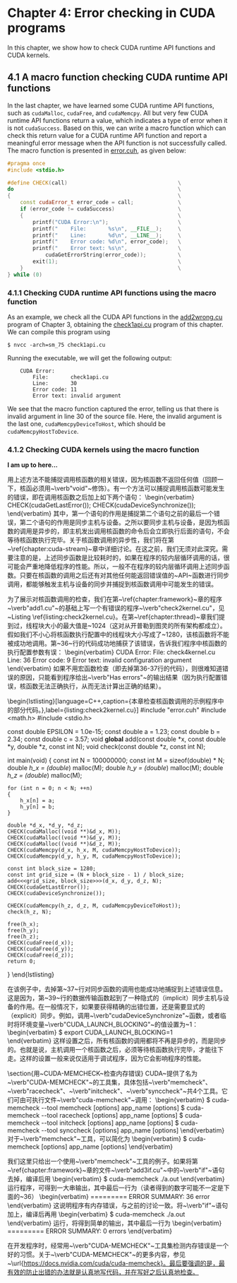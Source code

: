 # Chapter 4: Error checking in CUDA programs

In this chapter, we show how to check CUDA runtime API functions and CUDA kernels.



## 4.1 A macro function checking CUDA runtime API functions

In the last chapter, we have learned some CUDA runtime API functions, such as `cudaMalloc`, `cudaFree`, and `cudaMemcpy`. All but very few CUDA runtime API functions return a value, which indicates a type of error when it is not `cudaSuccess`. Based on this, we can write a macro function which can check this return value for a CUDA runtime API function and report a meaningful error message when the API function is not successfully called. The macro function is presented in [error.cuh](https://github.com/brucefan1983/CUDA-Programming/blob/master/src/04-error-check/error.cuh), as given below:

```c++
#pragma once
#include <stdio.h>

#define CHECK(call)                                   \
do                                                    \
{                                                     \
    const cudaError_t error_code = call;              \
    if (error_code != cudaSuccess)                    \
    {                                                 \
        printf("CUDA Error:\n");                      \
        printf("    File:       %s\n", __FILE__);     \
        printf("    Line:       %d\n", __LINE__);     \
        printf("    Error code: %d\n", error_code);   \
        printf("    Error text: %s\n",                \
            cudaGetErrorString(error_code));          \
        exit(1);                                      \
    }                                                 \
} while (0)

```



### 4.1.1 Checking CUDA runtime API functions using the macro function

As an example, we check all the CUDA API functions in the [add2wrong.cu](https://github.com/brucefan1983/CUDA-Programming/blob/master/src/03-basic-framework/add2wrong.cu) program of Chapter 3, obtaining the [check1api.cu](https://github.com/brucefan1983/CUDA-Programming/blob/master/src/04-error-check/check1api.cu) program of this chapter. We can compile this program using 

```shell
$ nvcc -arch=sm_75 check1api.cu
```

Running the executable, we will get the following output:

```shell
    CUDA Error:
        File:       check1api.cu
        Line:       30
        Error code: 11
        Error text: invalid argument
```

We see that the macro function captured the error, telling us that there is invalid argument in line 30 of the source file. Here, the invalid argument is the last one, `cudaMemcpyDeviceToHost`, which should be `cudaMemcpyHostToDevice`. 

### 4.1.2 Checking CUDA kernels using the macro function

**I am up to here...**

用上述方法不能捕捉调用核函数的相关错误，因为核函数不返回任何值（回顾一下，核函必须用~\verb"void"~修饰）。有一个方法可以捕捉调用核函数可能发生的错误，即在调用核函数之后加上如下两个语句：
\begin{verbatim}
    CHECK(cudaGetLastError());
    CHECK(cudaDeviceSynchronize());
\end{verbatim}
其中，第一个语句的作用是捕捉第二个语句之前的最后一个错误，第二个语句的作用是同步主机与设备。之所以要同步主机与设备，是因为核函数的调用是异步的，即主机发出调用核函数的命令后会立即执行后面的语句，不会等待核函数执行完毕。关于核函数调用的异步性，我们将在第~\ref{chapter:cuda-stream}~章中详细讨论。在这之前，我们无须对此深究。需要注意的是，上述同步函数是比较耗时的，如果在程序的较内层循环调用的话，很可能会严重地降低程序的性能。所以，一般不在程序的较内层循环调用上述同步函数。只要在核函数的调用之后还有对其他任何能返回错误值的~API~函数进行同步调用，都能够触发主机与设备的同步并捕捉到核函数调用中可能发生的错误。

为了展示对核函数调用的检查，我们在第~\ref{chapter:framework}~章的程序~\verb"add1.cu"~的基础上写一个有错误的程序~\verb"check2kernel.cu"，见~Listing \ref{listing:check2kernel.cu}。在第~\ref{chapter:thread}~章我们提到过，线程块大小的最大值是~1024（这对从开普勒到图灵的所有架构都成立）。假如我们不小心将核函数执行配置中的线程块大小写成了~1280，该核函数将不能被成功地调用。第~36~行的代码成功地捕获了该错误，告诉我们程序中核函数的执行配置参数有误：
\begin{verbatim}
    CUDA Error:
        File:       check4kernel.cu
        Line:       36
        Error code: 9
        Error text: invalid configuration argument
\end{verbatim}
如果不用宏函数检查（即去掉第36-37行的代码），则很难知道错误的原因，只能看到程序给出~\verb"Has errors"~的输出结果（因为执行配置错误，核函数无法正确执行，从而无法计算出正确的结果）。

\begin{lstlisting}[language=C++,caption={本章检查核函数调用的示例程序中的部分代码。},label={listing:check2kernel.cu}]
#include "error.cuh"
#include <math.h>
#include <stdio.h>

const double EPSILON = 1.0e-15;
const double a = 1.23;
const double b = 2.34;
const double c = 3.57;
void __global__ add(const double *x, const double *y, double *z, const int N);
void check(const double *z, const int N);

int main(void)
{
    const int N = 100000000;
    const int M = sizeof(double) * N;
    double *h_x = (double*) malloc(M);
    double *h_y = (double*) malloc(M);
    double *h_z = (double*) malloc(M);

    for (int n = 0; n < N; ++n)
    {
        h_x[n] = a;
        h_y[n] = b;
    }
    
    double *d_x, *d_y, *d_z;
    CHECK(cudaMalloc((void **)&d_x, M));
    CHECK(cudaMalloc((void **)&d_y, M));
    CHECK(cudaMalloc((void **)&d_z, M));
    CHECK(cudaMemcpy(d_x, h_x, M, cudaMemcpyHostToDevice));
    CHECK(cudaMemcpy(d_y, h_y, M, cudaMemcpyHostToDevice));
    
    const int block_size = 1280;
    const int grid_size = (N + block_size - 1) / block_size;
    add<<<grid_size, block_size>>>(d_x, d_y, d_z, N);
    CHECK(cudaGetLastError());
    CHECK(cudaDeviceSynchronize());
    
    CHECK(cudaMemcpy(h_z, d_z, M, cudaMemcpyDeviceToHost));
    check(h_z, N);
    
    free(h_x);
    free(h_y);
    free(h_z);
    CHECK(cudaFree(d_x));
    CHECK(cudaFree(d_y));
    CHECK(cudaFree(d_z));
    return 0;
}
\end{lstlisting}

在该例子中，去掉第~37~行对同步函数的调用也能成功地捕捉到上述错误信息。这是因为，第~39~行的数据传输函数起到了一种隐式的（implicit）同步主机与设备的作用。在一般情况下，如果要获得精确的出错位置，还是需要显式的（explicit）同步。例如，调用~\verb"cudaDeviceSynchronize"~函数，或者临时将环境变量~\verb"CUDA_LAUNCH_BLOCKING"~的值设置为~1：
\begin{verbatim}
    $ export CUDA_LAUNCH_BLOCKING=1        
\end{verbatim}
这样设置之后，所有核函数的调用都将不再是异步的，而是同步的。也就是说，主机调用一个核函数之后，必须等待核函数执行完毕，才能往下走。这样的设置一般来说仅适用于调试程序，因为它会影响程序的性能。

\section{用~CUDA-MEMCHECK~检查内存错误}
CUDA~提供了名为~\verb"CUDA-MEMCHECK"~的工具集，具体包括~\verb"memcheck"、~\verb"racecheck"、~\verb"initcheck"、~\verb"synccheck"~共4个工具。它们可由可执行文件~\verb"cuda-memcheck"~调用：
\begin{verbatim}
   $ cuda-memcheck --tool memcheck [options] app_name [options] 
   $ cuda-memcheck --tool racecheck [options] app_name [options] 
   $ cuda-memcheck --tool initcheck [options] app_name [options]
   $ cuda-memcheck --tool synccheck [options] app_name [options]
\end{verbatim}
对于~\verb"memcheck"~工具，可以简化为
\begin{verbatim}
    $ cuda-memcheck [options] app_name [options]
\end{verbatim}

我们这里只给出一个使用~\verb"memcheck"~工具的例子。如果将第~\ref{chapter:framework}~章的文件~\verb"add3if.cu"~中的~\verb"if"~语句去掉，编译后用
\begin{verbatim}
    $ cuda-memcheck ./a.out
\end{verbatim}
运行程序，可得到一大串输出，其中最后一行为（读者得到的数字可能不一定是下面的~36）
\begin{verbatim}
    ========= ERROR SUMMARY: 36 error
\end{verbatim}
这说明程序有内存错误，与之前的讨论一致。将~\verb"if"~语句加上，编译后再用
\begin{verbatim}
    $ cuda-memcheck ./a.out
\end{verbatim}
运行，将得到简单的输出，其中最后一行为
\begin{verbatim}
    ========= ERROR SUMMARY: 0 errors
\end{verbatim}

在开发程序时，经常用~\verb"CUDA-MEMCHECK"~工具集检测内存错误是一个好的习惯。关于~\verb"CUDA-MEMCHECK"~的更多内容，参见~\url{https://docs.nvidia.com/cuda/cuda-memcheck}。最后要强调的是，最有效的防止出错的办法就是认真地写代码，并在写好之后认真地检查。


